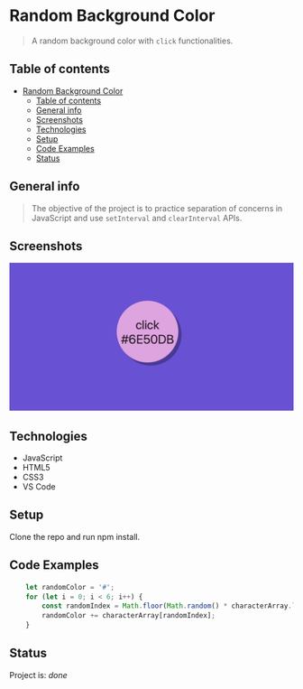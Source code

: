 # Random Background Color

> A random background color with `click` functionalities.

## Table of contents

- [Random Background Color](#random-background-color)
  - [Table of contents](#table-of-contents)
  - [General info](#general-info)
  - [Screenshots](#screenshots)
  - [Technologies](#technologies)
  - [Setup](#setup)
  - [Code Examples](#code-examples)
  - [Status](#status)

## General info

> The objective of the project is to practice separation of concerns in
> JavaScript and use `setInterval` and `clearInterval` APIs.

## Screenshots

![Example screenshot](./planning/screenshotRandom.png)

## Technologies

- JavaScript
- HTML5
- CSS3
- VS Code

## Setup

Clone the repo and run npm install.

## Code Examples

```js
    let randomColor = '#';
    for (let i = 0; i < 6; i++) {
        const randomIndex = Math.floor(Math.random() * characterArray.length); 
        randomColor += characterArray[randomIndex];
    }
```

## Status

Project is: _done_
